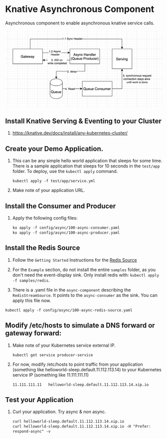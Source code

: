 # Knative Asynchronous Component

Asynchronous component to enable asynchronous knative service calls.

![diagram](./README-images/diagram.png)

## Install Knative Serving & Eventing to your Cluster
1. https://knative.dev/docs/install/any-kubernetes-cluster/


## Create your Demo Application. 

1. This can be any simple hello world application that sleeps for some time. There is a sample application that sleeps for 10 seconds in the `test/app` folder. To deploy, use the `kubectl apply` command.
    
    ```
    kubectl apply -f test/app/service.yml
    ```

1. Make note of your application URL.

## Install the Consumer and Producer
1. Apply the following config files:

    ```
    ko apply -f config/async/100-async-consumer.yaml
    ko apply -f config/async/100-async-producer.yaml
    ```

## Install the Redis Source

1. Follow the `Getting Started` Instructions for the [Redis Source](https://github.com/lionelvillard/eventing-redis/tree/master/source)

1. For the `Example` section, do not install the entire `samples` folder, as you don't need the event-display sink. Only install redis with: `kubectl apply -f samples/redis`.

2. There is a .yaml file in the `async-component` describing the `RedisStreamSource`. It points to the `async-consumer` as the sink. You can apply this file now.
  ```
  kubectl apply -f config/async/100-async-redis-source.yaml
  ```

## Modify /etc/hosts to simulate a DNS forward or gateway forward:
1. Make note of your Kubernetes service external IP.
    ```
    kubectl get service producer-service
    ```

1. For now, modify /etc/hosts to point traffic from your application (something like helloworld-sleep.default.11.112.113.14) to your Kubernetes service IP (something like 11.111.111.11)
    ```
    11.111.111.11   helloworld-sleep.default.11.112.113.14.xip.io
    ```

## Test your Application
1. Curl your application. Try async & non async.

    ```
    curl helloworld-sleep.default.11.112.113.14.xip.io
    curl helloworld-sleep.default.11.112.113.14.xip.io -H "Prefer: respond-async" -v
    ```
